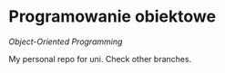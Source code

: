 # Programowanie obiektowe
*Object-Oriented Programming*

My personal repo for uni. Check other branches.
